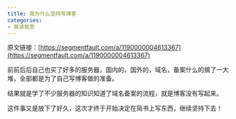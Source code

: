 ```yaml
---
title: 我为什么坚持写博客
categories:
- 我读我思
---
```


原文链接：[https://segmentfault.com/a/1190000004613367](https://segmentfault.com/a/1190000004613367)

前前后后自己也买了好多的服务器，国内的，国外的，域名，备案什么的搞了一大堆，全部都是为了自己写博客做的准备。

结果就是学了不少服务器的知识知道了域名备案的流程，就是博客没有写起来。

这件事又是放下了好久，这次才终于开始决定在简书上写东西，继续坚持下去！
